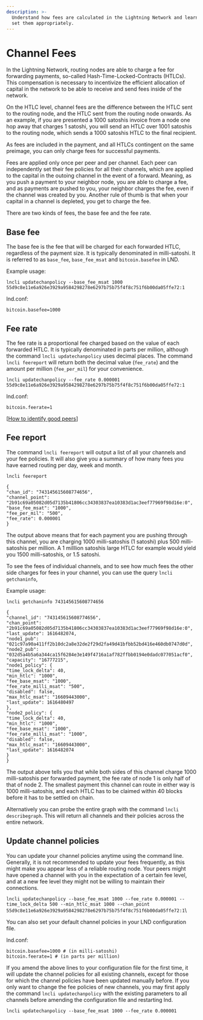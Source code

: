 ```yaml
---
description: >-
  Understand how fees are calculated in the Lightning Network and learn how to
  set them appropriately.
---
```


# Channel Fees

In the Lightning Network, routing nodes are able to charge a fee for forwarding payments, so-called Hash-Time-Locked-Contracts (HTLCs). This compensation is necessary to incentivize the efficient allocation of capital in the network to be able to receive and send fees inside of the network.

On the HTLC level, channel fees are the difference between the HTLC sent to the routing node, and the HTLC sent from the routing node onwards. As an example, if you are presented a 1000 satoshis invoice from a node one hop away that charges 1 satoshi, you will send an HTLC over 1001 satoshis to the routing node, which sends a 1000 satoshis HTLC to the final recipient.

As fees are included in the payment, and all HTLCs contingent on the same preimage, you can only charge fees for successful payments.

Fees are applied only once per peer and per channel. Each peer can independently set their fee policies for all their channels, which are applied to the capital in the outoing channel in the event of a forward. Meaning, as you push a payment to your neighbor node, you are able to charge a fee, and as payments are pushed to you, your neighbor charges the fee, even if the channel was created by you. Another rule of thumb is that when your capital in a channel is depleted, you get to charge the fee.

There are two kinds of fees, the base fee and the fee rate.

## Base fee

The base fee is the fee that will be charged for each forwarded HTLC, regardless of the payment size. It is typically denominated in milli-satoshi. It is referred to as `base_fee`, `base_fee_msat` and `bitcoin.basefee` in LND.

Example usage:

`lncli updatechanpolicy --base_fee_msat 1000 55d9c8e11e6a926e3929a9584298278e6297b75b75f4f8c751f6b00da05ffe72:1`

lnd.conf:

`bitcoin.basefee=1000`

## Fee rate

The fee rate is a proportional fee charged based on the value of each forwarded HTLC. It is typically denominated in parts per million, although the command `lncli updatechanpolicy` uses decimal places. The command `lncli feereport` will return both the decimal value (`fee_rate`) and the amount per million (`fee_per_mil`) for your convenience.

`lncli updatechanpolicy --fee_rate 0.000001 55d9c8e11e6a926e3929a9584298278e6297b75b75f4f8c751f6b00da05ffe72:1`

lnd.conf:

`bitcoin.feerate=1`

\[[How to identify good peers](../../the-lightning-network/the-gossip-network/identify-good-peers.md)]

## Fee report <a href="#docs-internal-guid-95e1a19b-7fff-a79e-ea52-a3f2c8791a5f" id="docs-internal-guid-95e1a19b-7fff-a79e-ea52-a3f2c8791a5f"></a>

The command `lncli feereport` will output a list of all your channels and your fee policies. It will also give you a summary of how many fees you have earned routing per day, week and month.

`lncli feereport`

&#x20;       `{`\
&#x20;           `"chan_id": "743145615608774656",`\
&#x20;           `"channel_point": "2b91c69a05082d05d7135b41806cc34303837ea10383d1ac3eef77969f98d16e:0",`\
&#x20;           `"base_fee_msat": "1000",`\
&#x20;           `"fee_per_mil": "500",`\
&#x20;           `"fee_rate": 0.000001`\
&#x20;       `}`

The output above means that for each payment you are pushing through this channel, you are charging 1000 milli-satoshis (1 satoshi) plus 500 milli-satoshis per million. A 1 milllion satoshis large HTLC for example would yield you 1500 milli-satoshis, or 1.5 satoshi.

To see the fees of individual channels, and to see how much fees the other side charges for fees in your channel, you can use the query `lncli getchaninfo`,&#x20;

Example usage:

`lncli getchaninfo 743145615608774656`

`{`\
&#x20;   `"channel_id": "743145615608774656",`\
&#x20;   `"chan_point": "2b91c69a05082d05d7135b41806cc34303837ea10383d1ac3eef77969f98d16e:0",`\
&#x20;   `"last_update": 1616482074,`\
&#x20;   `"node1_pub": "021c97a90a411ff2b10dc2a8e32de2f29d2fa49d41bfbb52bd416e460db0747d0d",`\
&#x20;   `"node2_pub": "032d5a4b5a6a344ca15f6284e3e149f4716a1af782ffbb0194e0dadc077051acf0",`\
&#x20;   `"capacity": "16777215",`\
&#x20;   `"node1_policy": {`\
&#x20;       `"time_lock_delta": 40,`\
&#x20;       `"min_htlc": "1000",`\
&#x20;       `"fee_base_msat": "1000",`\
&#x20;       `"fee_rate_milli_msat": "500",`\
&#x20;       `"disabled": false,`\
&#x20;       `"max_htlc_msat": "16609443000",`\
&#x20;       `"last_update": 1616480497`\
&#x20;   `},`\
&#x20; `"node2_policy": {`\
&#x20;       `"time_lock_delta": 40,`\
&#x20;       `"min_htlc": "1000",`\
&#x20;       `"fee_base_msat": "1000",`\
&#x20;       `"fee_rate_milli_msat": "1000",`\
&#x20;       `"disabled": false,`\
&#x20;       `"max_htlc_msat": "16609443000",`\
&#x20;       `"last_update": 1616482074`\
&#x20;   `}`\
`}`

The output above tells you that while both sides of this channel charge 1000 milli-satoshis per forwarded payment, the fee rate of node 1 is only half of that of node 2. The smallest payment this channel can route in either way is 1000 milli-satoshis, and each HTLC has to be claimed within 40 blocks before it has to be settled on chain.

Alternatively you can probe the entire graph with the command `lncli describegraph`. This will return all channels and their policies across the entire network.

## Update channel policies

You can update your channel policies anytime using the command line. Generally, it is not recommended to update your fees frequently, as this might make you appear less of a reliable routing node. Your peers might have opened a channel with you in the expectation of a certain fee level, and at a new fee level they might not be willing to maintain their connections.

`lncli updatechanpolicy --base_fee_msat 1000 --fee_rate 0.000001 --time_lock_delta 500 --min_htlc_msat 1000 --chan_point 55d9c8e11e6a926e3929a9584298278e6297b75b75f4f8c751f6b00da05ffe72:1`\


You can also set your default channel policies in your LND configuration file.

lnd.conf:

`bitcoin.basefee=1000 # (in milli-satoshi)`\
`bitcoin.feerate=1 # (in parts per million)`

If you amend the above lines to your configuration file for the first time, it will update the channel policies for all existing channels, except for those for which the channel policies have been updated manually before. If you only want to change the fee policies of new channels, you may first apply the command `lncli updatechanpolicy` with the existing parameters to all channels before amending the configuration file and restarting lnd.

`lncli updatechanpolicy --base_fee_msat 1000 --fee_rate 0.000001`
